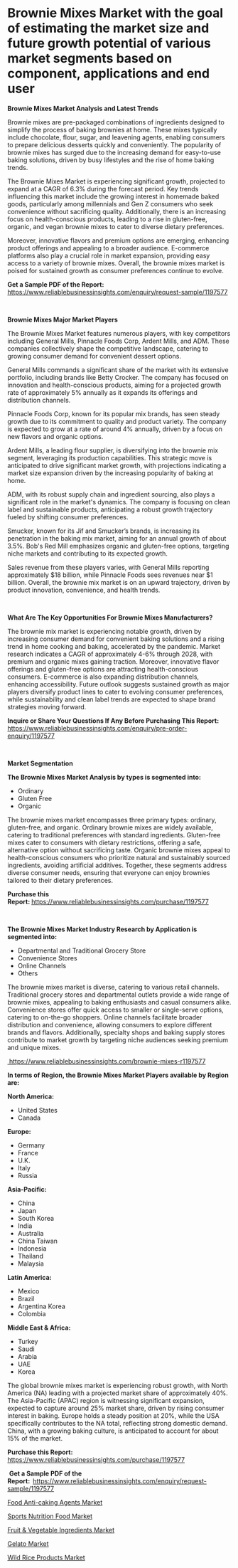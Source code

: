 <p><h1>Brownie Mixes Market with the goal of estimating the market size and future growth potential of various market segments based on component, applications and end user</h1></p><p><strong>Brownie Mixes Market Analysis and Latest Trends</strong></p>
<p><p>Brownie mixes are pre-packaged combinations of ingredients designed to simplify the process of baking brownies at home. These mixes typically include chocolate, flour, sugar, and leavening agents, enabling consumers to prepare delicious desserts quickly and conveniently. The popularity of brownie mixes has surged due to the increasing demand for easy-to-use baking solutions, driven by busy lifestyles and the rise of home baking trends.</p><p>The Brownie Mixes Market is experiencing significant growth, projected to expand at a CAGR of 6.3% during the forecast period. Key trends influencing this market include the growing interest in homemade baked goods, particularly among millennials and Gen Z consumers who seek convenience without sacrificing quality. Additionally, there is an increasing focus on health-conscious products, leading to a rise in gluten-free, organic, and vegan brownie mixes to cater to diverse dietary preferences.</p><p>Moreover, innovative flavors and premium options are emerging, enhancing product offerings and appealing to a broader audience. E-commerce platforms also play a crucial role in market expansion, providing easy access to a variety of brownie mixes. Overall, the brownie mixes market is poised for sustained growth as consumer preferences continue to evolve.</p></p>
<p><strong>Get a Sample PDF of the Report:&nbsp;</strong> <a href="https://www.reliablebusinessinsights.com/enquiry/request-sample/1197577?utm_campaign=112&utm_medium=2&utm_source=Github&utm_content=ia&utm_term=07042025&utm_id=brownie-mixes">https://www.reliablebusinessinsights.com/enquiry/request-sample/1197577</a></p>
<p>&nbsp;</p>
<p><strong>Brownie Mixes Major Market Players</strong></p>
<p><p>The Brownie Mixes Market features numerous players, with key competitors including General Mills, Pinnacle Foods Corp, Ardent Mills, and ADM. These companies collectively shape the competitive landscape, catering to growing consumer demand for convenient dessert options.</p><p>General Mills commands a significant share of the market with its extensive portfolio, including brands like Betty Crocker. The company has focused on innovation and health-conscious products, aiming for a projected growth rate of approximately 5% annually as it expands its offerings and distribution channels.</p><p>Pinnacle Foods Corp, known for its popular mix brands, has seen steady growth due to its commitment to quality and product variety. The company is expected to grow at a rate of around 4% annually, driven by a focus on new flavors and organic options.</p><p>Ardent Mills, a leading flour supplier, is diversifying into the brownie mix segment, leveraging its production capabilities. This strategic move is anticipated to drive significant market growth, with projections indicating a market size expansion driven by the increasing popularity of baking at home.</p><p>ADM, with its robust supply chain and ingredient sourcing, also plays a significant role in the market's dynamics. The company is focusing on clean label and sustainable products, anticipating a robust growth trajectory fueled by shifting consumer preferences.</p><p>Smucker, known for its Jif and Smucker’s brands, is increasing its penetration in the baking mix market, aiming for an annual growth of about 3.5%. Bob's Red Mill emphasizes organic and gluten-free options, targeting niche markets and contributing to its expected growth.</p><p>Sales revenue from these players varies, with General Mills reporting approximately $18 billion, while Pinnacle Foods sees revenues near $1 billion. Overall, the brownie mix market is on an upward trajectory, driven by product innovation, convenience, and health trends.</p></p>
<p>&nbsp;</p>
<p><strong>What Are The Key Opportunities For Brownie Mixes Manufacturers?</strong></p>
<p><p>The brownie mix market is experiencing notable growth, driven by increasing consumer demand for convenient baking solutions and a rising trend in home cooking and baking, accelerated by the pandemic. Market research indicates a CAGR of approximately 4-6% through 2028, with premium and organic mixes gaining traction. Moreover, innovative flavor offerings and gluten-free options are attracting health-conscious consumers. E-commerce is also expanding distribution channels, enhancing accessibility. Future outlook suggests sustained growth as major players diversify product lines to cater to evolving consumer preferences, while sustainability and clean label trends are expected to shape brand strategies moving forward.</p></p>
<p><strong>Inquire or Share Your Questions If Any Before Purchasing This Report:</strong> <a href="https://www.reliablebusinessinsights.com/enquiry/pre-order-enquiry/1197577?utm_campaign=112&utm_medium=2&utm_source=Github&utm_content=ia&utm_term=07042025&utm_id=brownie-mixes">https://www.reliablebusinessinsights.com/enquiry/pre-order-enquiry/1197577</a></p>
<p>&nbsp;</p>
<p><strong>Market Segmentation</strong></p>
<p><strong>The Brownie Mixes Market Analysis by types is segmented into:</strong></p>
<p><ul><li>Ordinary</li><li>Gluten Free</li><li>Organic</li></ul></p>
<p><p>The brownie mixes market encompasses three primary types: ordinary, gluten-free, and organic. Ordinary brownie mixes are widely available, catering to traditional preferences with standard ingredients. Gluten-free mixes cater to consumers with dietary restrictions, offering a safe, alternative option without sacrificing taste. Organic brownie mixes appeal to health-conscious consumers who prioritize natural and sustainably sourced ingredients, avoiding artificial additives. Together, these segments address diverse consumer needs, ensuring that everyone can enjoy brownies tailored to their dietary preferences.</p></p>
<p><strong>Purchase this Report:&nbsp;</strong><a href="https://www.reliablebusinessinsights.com/purchase/1197577?utm_campaign=112&utm_medium=2&utm_source=Github&utm_content=ia&utm_term=07042025&utm_id=brownie-mixes">https://www.reliablebusinessinsights.com/purchase/1197577</a></p>
<p>&nbsp;</p>
<p><strong>The Brownie Mixes Market Industry Research by Application is segmented into:</strong></p>
<p><ul><li>Departmental and Traditional Grocery Store</li><li>Convenience Stores</li><li>Online Channels</li><li>Others</li></ul></p>
<p><p>The brownie mixes market is diverse, catering to various retail channels. Traditional grocery stores and departmental outlets provide a wide range of brownie mixes, appealing to baking enthusiasts and casual consumers alike. Convenience stores offer quick access to smaller or single-serve options, catering to on-the-go shoppers. Online channels facilitate broader distribution and convenience, allowing consumers to explore different brands and flavors. Additionally, specialty shops and baking supply stores contribute to market growth by targeting niche audiences seeking premium and unique mixes.</p></p>
<p><a href="https://www.reliablebusinessinsights.com/brownie-mixes-r1197577?utm_campaign=112&utm_medium=2&utm_source=Github&utm_content=ia&utm_term=07042025&utm_id=brownie-mixes">&nbsp;https://www.reliablebusinessinsights.com/brownie-mixes-r1197577</a></p>
<p><strong>In terms of Region, the Brownie Mixes Market Players available by Region are:</strong></p>
<p>
    <p> <strong> North America: </strong>
        <ul>
            <li>United States</li>
            <li>Canada</li>
        </ul>
        </p> 
    <p> <strong> Europe: </strong>
        <ul>
            <li>Germany</li>
            <li>France</li>
            <li>U.K.</li>
            <li>Italy</li>
            <li>Russia</li>
        </ul>
        </p> 
    <p> <strong> Asia-Pacific: </strong>
        <ul>
            <li>China</li>
            <li>Japan</li>
            <li>South Korea</li>
            <li>India</li>
            <li>Australia</li>
            <li>China Taiwan</li>
            <li>Indonesia</li>
            <li>Thailand</li>
            <li>Malaysia</li>
        </ul>
        </p> 
    <p> <strong> Latin America: </strong>
        <ul>
            <li>Mexico</li>
            <li>Brazil</li>
            <li>Argentina Korea</li>
            <li>Colombia</li>
        </ul>
        </p> 
    <p> <strong> Middle East & Africa: </strong>
        <ul>
            <li>Turkey</li>
            <li>Saudi</li>
            <li>Arabia</li>
            <li>UAE</li>
            <li>Korea</li>
        </ul>
    </p>
    </p>
<p><p>The global brownie mixes market is experiencing robust growth, with North America (NA) leading with a projected market share of approximately 40%. The Asia-Pacific (APAC) region is witnessing significant expansion, expected to capture around 25% market share, driven by rising consumer interest in baking. Europe holds a steady position at 20%, while the USA specifically contributes to the NA total, reflecting strong domestic demand. China, with a growing baking culture, is anticipated to account for about 15% of the market.</p></p>
<p><strong>Purchase this Report: </strong><a href="https://www.reliablebusinessinsights.com/purchase/1197577?utm_campaign=112&utm_medium=2&utm_source=Github&utm_content=ia&utm_term=07042025&utm_id=brownie-mixes">https://www.reliablebusinessinsights.com/purchase/1197577</a></p>
<p>&nbsp;<strong>Get a Sample PDF of the Report:&nbsp;&nbsp;</strong><a href="https://www.reliablebusinessinsights.com/enquiry/request-sample/1197577?utm_campaign=112&utm_medium=2&utm_source=Github&utm_content=ia&utm_term=07042025&utm_id=brownie-mixes">https://www.reliablebusinessinsights.com/enquiry/request-sample/1197577</a></p>
<p><strong></strong></p>
<p><p><a href="https://github.com/bhuraoutenc8/Market-Research-Report-List-1/blob/main/food-anti-caking-agents-market.md?utm_campaign=112&utm_medium=2&utm_source=Github&utm_content=ia&utm_term=07042025&utm_id=brownie-mixes">Food Anti-caking Agents Market</a></p><p><a href="https://github.com/totrisammir/Market-Research-Report-List-1/blob/main/sports-nutrition-food-market.md?utm_campaign=112&utm_medium=2&utm_source=Github&utm_content=ia&utm_term=07042025&utm_id=brownie-mixes">Sports Nutrition Food Market</a></p><p><a href="https://github.com/tandepinho3p/Market-Research-Report-List-1/blob/main/fruit-vegetable-ingredients-market.md?utm_campaign=112&utm_medium=2&utm_source=Github&utm_content=ia&utm_term=07042025&utm_id=brownie-mixes">Fruit & Vegetable Ingredients Market</a></p><p><a href="https://github.com/syskamazucqa/Market-Research-Report-List-1/blob/main/gelato-market.md?utm_campaign=112&utm_medium=2&utm_source=Github&utm_content=ia&utm_term=07042025&utm_id=brownie-mixes">Gelato Market</a></p><p><a href="https://github.com/guyerkanakwu/Market-Research-Report-List-1/blob/main/wild-rice-products-market.md?utm_campaign=112&utm_medium=2&utm_source=Github&utm_content=ia&utm_term=07042025&utm_id=brownie-mixes">Wild Rice Products Market</a></p></p>